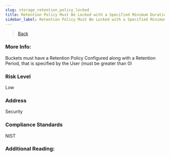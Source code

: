 ```yaml
---
slug: storage_retention_policy_locked
title: Retention Policy Must Be Locked with a Specified Minimum Duration
sidebar_label: Retention Policy Must Be Locked with a Specified Minimum Duration
---
```

> [Back](../../gcpstoragemonitoring)

### More Info:
Buckets must have a Retention Policy Configured along with a Retention Period, that is specified by the User (must be greater than 0)

### Risk Level
Low

### Address
Security

### Compliance Standards
NIST

### Additional Reading:
